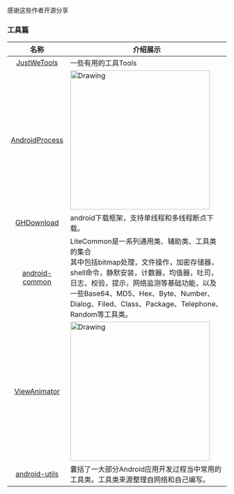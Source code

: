 感谢这些作者开源分享
### 工具篇
名称  | 介绍展示
:---: | --- 
[JustWeTools](https://github.com/lfkdsk/JustWeTools)  |  一些有用的工具Tools
[AndroidProcess](https://github.com/wenmingvs/AndroidProcess)  |  <img src="https://camo.githubusercontent.com/2705119469f3409a439def08f47de8a3c81169ce/687474703a2f2f7777322e73696e61696d672e636e2f6c617267652f36393163633135316777316630397a34677a33356d6732306263306830316b782e676966" alt="Drawing" width="320px" />
[GHDownload](https://github.com/guanchao/GHDownload)  |  android下载框架，支持单线程和多线程断点下载。
[android-common](https://github.com/litesuits/android-common)  |  LiteCommon是一系列通用类、辅助类、工具类的集合<br>其中包括bitmap处理，文件操作，加密存储器，shell命令，静默安装，计数器，均值器，吐司，日志，校验，提示，网络监测等基础功能，以及一些Base64、MD5、Hex、Byte、Number、Dialog、Filed、Class、Package、Telephone、Random等工具类。<br>
[ViewAnimator](https://github.com/florent37/ViewAnimator)  |  <img src="https://camo.githubusercontent.com/0c031aa501e2d450ca7c9ea52a0a58d65c18371b/68747470733a2f2f6a2e676966732e636f6d2f45526c427a572e676966" alt="Drawing" width="320px" />
[android-utils](https://github.com/jingle1267/android-utils)  | 囊括了一大部分Android应用开发过程当中常用的工具类。工具类来源整理自网络和自己编写。
